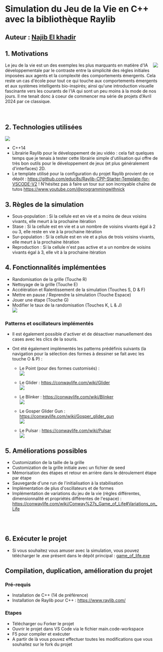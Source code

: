 # Simulation du Jeu de la Vie en C++ avec la bibliothèque Raylib 

## Auteur : [Najib El khadir](https://github.com/NajibXY)

## 1. Motivations

<img align="right" src="https://github.com/NajibXY/Game-Of-Life-using-CPP-and-Raylib/blob/master/gifs/main.gif">

Le jeu de la vie est un des exemples les plus marquants en matière d'IA développementale par le contraste entre la simplicité des règles initiales imposées aux agents et la complexité des comportements émergents. 
Cela reste un cas d'école pour tout ce qui touche aux comportements émergents et aux systèmes intelligents bio-inspirés; ainsi qu'une introduction visuelle fascinante vers les courants de l'IA qui sont un peu moins à la mode de nos jours. 
Il me tenait donc à coeur de commencer ma série de projets d'Avril 2024 par ce classique.  
</br> </br>
## 2. Technologies utilisées
![](https://skillicons.dev/icons?i=cpp)
- C++14
- Librairie Raylib pour le développement de jeu vidéo : cela fait quelques temps que je tenais à tester cette librairie simple d'utilisation qui offre de très bon outils pour le développement de jeux (et plus généralement d'interfaces) 2D.
- Le template utilisé pour la configuration du projet Raylib provient de ce dépôt : https://github.com/educ8s/Raylib-CPP-Starter-Template-for-VSCODE-V2 ! N'hésitez pas à faire un tour sur son incroyable chaîne de tutos https://www.youtube.com/@programmingwithnick

## 3. Règles de la simulation

- Sous-population : Si la cellule est en vie et a moins de deux voisins vivants, elle meurt à la prochaine itération
- Stase : Si la cellule est en vie et a un nombre de voisins vivants égal à 2 ou 3, elle reste en vie à la prochaine itération
- Sur-population : Si la cellule est en vie et a plus de trois voisins vivants, elle meurt à la prochaine itération
- Reproduction : Si la cellule n'est pas active et a un nombre de voisins vivants égal à 3, elle vit à la prochaine itération

## 4. Fonctionnalités implémentées

- Randomisation de la grille (Touche R)
- Nettoyage de la grille (Touche E)
- Accélération et Ralentissement de la simulation (Touches S, D & F)
- Mettre en pause / Reprendre la simulation (Touche Espace)
- Jouer une étape (Touche G)
- Modifier le taux de la randomisation (Touches K, L & J)  
![](https://github.com/NajibXY/Game-Of-Life-using-CPP-and-Raylib/blob/master/gifs/randomization.gif)

### Patterns et oscillateurs implémentés

- Il est également possible d'activer et de désactiver manuellement des cases avec les clics de la souris.
  
- Ont été également implémentés les patterns prédéfinis suivants (la navigation pour la sélection des formes à dessiner se fait avec les touche O & P) :
  + Le Point (pour des formes customisés) :  
      ![](https://github.com/NajibXY/Game-Of-Life-using-CPP-and-Raylib/blob/master/gifs/dot.gif)

  + Le Glider : https://conwaylife.com/wiki/Glider  
      ![](https://github.com/NajibXY/Game-Of-Life-using-CPP-and-Raylib/blob/master/gifs/glider.gif)

  + Le Blinker : https://conwaylife.com/wiki/Blinker  
      ![](https://github.com/NajibXY/Game-Of-Life-using-CPP-and-Raylib/blob/master/gifs/blinker.gif)

  + Le Gosper Glider Gun : https://conwaylife.com/wiki/Gosper_glider_gun  
      ![](https://github.com/NajibXY/Game-Of-Life-using-CPP-and-Raylib/blob/master/gifs/glider-gun.gif)
    
  + Le Pulsar : https://conwaylife.com/wiki/Pulsar  
      ![](https://github.com/NajibXY/Game-Of-Life-using-CPP-and-Raylib/blob/master/gifs/pulsar.gif)

## 5. Améliorations possibles

- Customization de la taille de la grille
- Customization de la grille initiale avec un fichier de seed
- Mémorisation des étapes et retour en arrière dans le déroulement étape par étape
- Sauvegarde d'une run de l'initialisation à la stabilisation
- Implémentation de plus d'oscillateurs et de formes
- Implémentation de variations du jeu de la vie (règles différentes, dimensionnalité et propriétés différentes de l'espace) : https://conwaylife.com/wiki/Conway%27s_Game_of_Life#Variations_on_Life
</br>
</br>

## 6. Exécuter le projet

- Si vous souhaitez vous amuser avec la simulation, vous pouvez télécharger le .exe présent dans le dépôt principal : [game_of_life.exe](https://github.com/NajibXY/Game-Of-Life-using-CPP-and-Raylib/blob/master/game_of_life.exe)

## Compilation, duplication, amélioration du projet

### Pré-requis 

- Installation de C++ (14 de préférence)
- Installation de Raylib pour C++ : https://www.raylib.com/

### Etapes

- Télécharger ou Forker le projet
- Ouvrir le projet dans VS Code via le fichier main.code-workspace
- F5 pour compiler et exécuter
- A partir de là vous pouvez effectuer toutes les modifications que vous souhaitez sur le fork du projet

  
